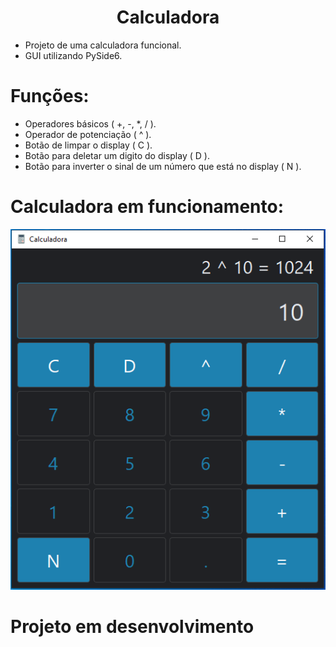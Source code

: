 <h1 align="center"> Calculadora </h1>


- Projeto de uma calculadora funcional.
- GUI utilizando PySide6.

# Funções:


- Operadores básicos ( +, -, *, / ).
- Operador de potenciação ( ^ ).
- Botão de limpar o display ( C ).
- Botão para deletar um digito do display ( D ).
- Botão para inverter o sinal de um número que está no display ( N ).

# Calculadora em funcionamento:


<p align="center">
  <img src="https://raw.githubusercontent.com/AlisonHF/Calculadora/main/files/exemplo.png" alt="Texto Alternativo">
</p>

# Projeto em desenvolvimento
